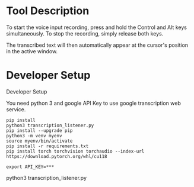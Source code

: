 # Tool Description

To start the voice input recording, press and hold the Control and Alt keys simultaneously.
To stop the recording, simply release both keys.

The transcribed text will then automatically appear at the cursor's position in the active window.



# Developer Setup
Developer Setup


You need python 3 and google API Key to use google transcription web service.


 ```
 pip install 
 python3 transcription_listener.py 
 pip install --upgrade pip
 python3 -m venv myenv
 source myenv/bin/activate
 pip install -r requirements.txt
 pip install torch torchvision torchaudio --index-url https://download.pytorch.org/whl/cu118

export API_KEY=***

```


 python3 transcription_listener.py 

